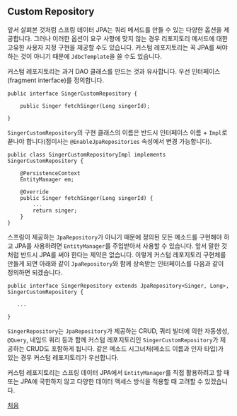 ## Custom Repository 

앞서 살펴본 것처럼 스프링 데이터 JPA는 쿼리 메서드를 만들 수 있는 다양한 옵션을 제공합니다. 그러나 이러한 옵션이 요구 사항에 맞지 않는 경우 리포지토리 메서드에 대한 고유한 사용자 지정 구현을 제공할 수도 있습니다. 커스텀 레포지토리는 꼭 JPA를 써야하는 것이 아니기 때문에 `JdbcTemplate`을 쓸 수도 있습니다. 

커스텀 레포지토리는 과거 DAO 클래스를 만드는 것과 유사합니다. 우선 인터페이스(fragment interface)를 정의합니다. 

```
public interface SingerCustomRepository {
	
	public Singer fetchSinger(Long singerId);

}
```
`SingerCustomRepository`의 구현 클래스의 이름은 반드시 인터페이스 이름 + `Impl`로 끝나야 합니다(접미사는 `@EnableJpaRepositories` 속성에서 변경 가능합니다).

```
public class SingerCustomRepositoryImpl implements SingerCustomRepository {
	
	@PersistenceContext
	EntityManager em;
	
	@Override
	public Singer fetchSinger(Long singerId) {		
        ...
		return singer;
	}
}
```
스프링이 제공하는 `JpaRepository`가 아니기 때문에 정의된 모든 메소드를 구현해야 하고 JPA를 사용하려면 `EntityManager`를 주입받아서 사용할 수 있습니다. 앞서 말한 것처럼 반드시 JPA를 써야 한다는 제약은 없습니다. 이렇게 커스텀 레포지토리 구현체를 만들게 되면 아래와 같이 `JpaRepository`와 함께 상속받는 인터페이스를 다음과 같이 정의하면 되겠습니다.

```
public interface SingerRepository extends JpaRepository<Singer, Long>, SingerCustomRepository {

   ...

}
```
`SingerRepository`는 `JpaRepository`가 제공하는 CRUD, 쿼리 빌더에 의한 자동생성, `@Query`, 네임드 쿼리 등과 함께 커스텀 레포지토리인 `SingerCustomRepository`가 제공하는 CRUD도 포함하게 됩니다. 같은 메소드 시그너처(메소드 이름과 인자 타입)가 있는 경우 커스텀 레포지토리가 우선합니다. 

커스텀 레포지토리는 스프링 데이터 JPA에서 `EntityManager`를 직접 활용하려고 할 때 또는 JPA에 국한하지 않고 다양한 데이터 액세스 방식을 적용할 때 고려할 수 있겠습니다.


[처음](../README.md)
